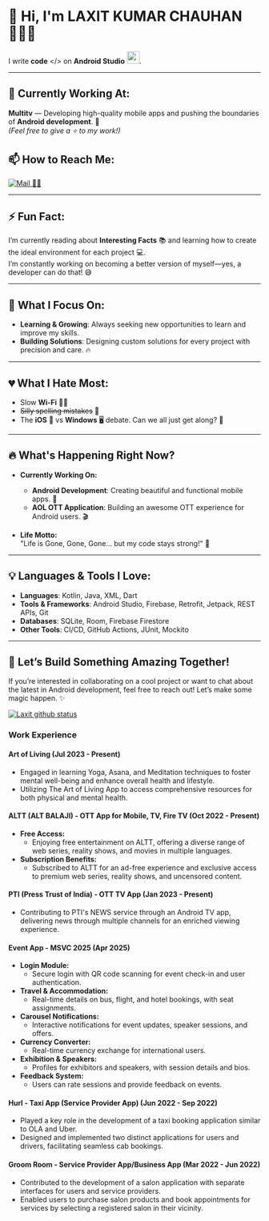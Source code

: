 # 👋 Hi, I'm **LAXIT KUMAR CHAUHAN** 🧑🏻‍💻

I write **code** </> on **Android Studio** <img src="https://img.icons8.com/ios/50/000000/visual-studio.png" width="25">.
<!--
![Top Languages](https://github-readme-stats.vercel.app/api/top-langs/?username=kumarlaxit&theme=radical&hide=html,css)  
_**Top Languages I Code With**_
-->

---

## 🔭 **Currently Working At:**
**Multitv** — Developing high-quality mobile apps and pushing the boundaries of **Android development**. 🚀  
*(Feel free to give a ⭐️ to my work!)*

## 📫 **How to Reach Me:**  
[![Mail 📩📧](https://img.icons8.com/ios/50/000000/gmail-new.png)](mailto:kumarlaxitchauhan1410@gmail.com)


---

## ⚡ **Fun Fact:**  
I’m currently reading about **Interesting Facts** 📚 and learning how to create the ideal environment for each project 💻.  
I’m constantly working on becoming a better version of myself—yes, a developer can do that! 😅

---

## 🎯 **What I Focus On:**
- **Learning & Growing**: Always seeking new opportunities to learn and improve my skills.  
- **Building Solutions**: Designing custom solutions for every project with precision and care. 🔥

---

## 💔 **What I Hate Most:**
- Slow **Wi-Fi** 🕵️‍♂️  
- ~~Silly spelling mistakes~~ 🧐  
- The **iOS** 🍏 vs **Windows** 🖥️ debate. Can we all just get along? 🤔

---

## 🔥 **What's Happening Right Now?**
- **Currently Working On:**  
  - **Android Development**: Creating beautiful and functional mobile apps. 📱  
  - **AOL OTT Application**: Building an awesome OTT experience for Android users. 🎬

- **Life Motto:**  
  "Life is Gone, Gone, Gone... but my code stays strong!" 🚀

---

## 💡 **Languages & Tools I Love:**
- **Languages**: Kotlin, Java, XML, Dart  
- **Tools & Frameworks**: Android Studio, Firebase, Retrofit, Jetpack, REST APIs, Git  
- **Databases**: SQLite, Room, Firebase Firestore  
- **Other Tools**: CI/CD, GitHub Actions, JUnit, Mockito

---

## 📢 **Let’s Build Something Amazing Together!**  
If you’re interested in collaborating on a cool project or want to chat about the latest in Android development, feel free to reach out! Let’s make some magic happen. ✨


[![Laxit github status](https://github-readme-stats.vercel.app/api?username=kumarlaxit&count_private=true&show_icons=true&theme=radical)](https://github.com/anuraghazra/github-readme-stats)

<!-- #### Do you have any blog?
Yup we got you covered I am too much excited.
There is a too long story how this came to life. The story will be in the About section. Wanna visit, just click on this👇👇.
<p align="center">
  <a href="https://blog.darkrasp -->
  
### Work Experience

#### Art of Living (Jul 2023 - Present)
- Engaged in learning Yoga, Asana, and Meditation techniques to foster mental well-being and enhance overall health and lifestyle.
- Utilizing The Art of Living App to access comprehensive resources for both physical and mental health.

#### ALTT (ALT BALAJI) - OTT App for Mobile, TV, Fire TV (Oct 2022 - Present)
- **Free Access:**
  - Enjoying free entertainment on ALTT, offering a diverse range of web series, reality shows, and movies in multiple languages.
- **Subscription Benefits:**
  - Subscribed to ALTT for an ad-free experience and exclusive access to premium web series, reality shows, and uncensored content.

#### PTI (Press Trust of India) - OTT TV App (Jan 2023 - Present)
- Contributing to PTI's NEWS service through an Android TV app, delivering news through multiple channels for an enriched viewing experience.

#### Event App - MSVC 2025 (Apr 2025)
- **Login Module:**
  - Secure login with QR code scanning for event check-in and user authentication.
- **Travel & Accommodation:**
  - Real-time details on bus, flight, and hotel bookings, with seat assignments.
- **Carousel Notifications:**
  - Interactive notifications for event updates, speaker sessions, and offers.
- **Currency Converter:**
  - Real-time currency exchange for international users.
- **Exhibition & Speakers:**
  - Profiles for exhibitors and speakers, with session details and bios.
- **Feedback System:**
  - Users can rate sessions and provide feedback on events.

#### Hurl - Taxi App (Service Provider App) (Jun 2022 - Sep 2022)
- Played a key role in the development of a taxi booking application similar to OLA and Uber.
- Designed and implemented two distinct applications for users and drivers, facilitating seamless cab bookings.

#### Groom Room - Service Provider App/Business App (Mar 2022 - Jun 2022)
- Contributed to the development of a salon application with separate interfaces for users and service providers.
- Enabled users to purchase salon products and book appointments for services by selecting a registered salon in their vicinity.
